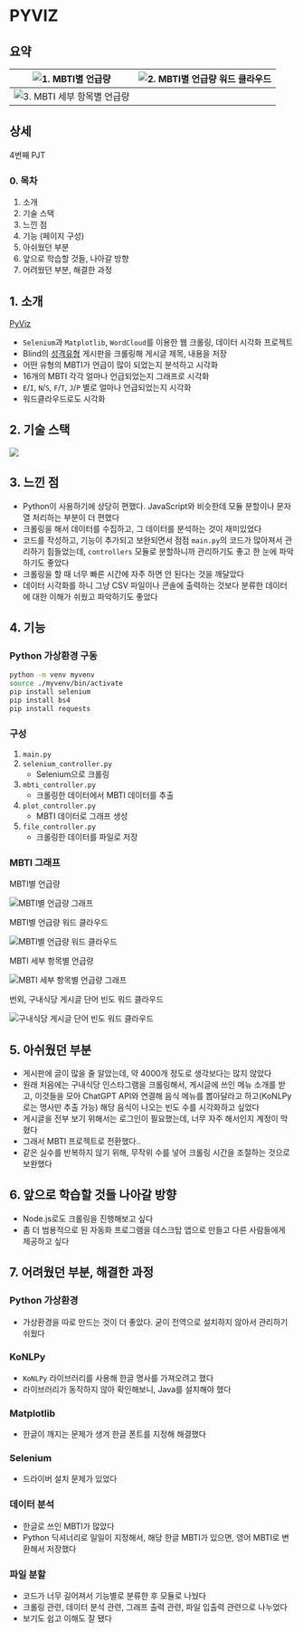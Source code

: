 # PYVIZ

## 요약

| ![1. MBTI별 언급량](./backup/mbti_plot_backup.png)                    | ![2. MBTI별 언급량 워드 클라우드](./backup/mbti_wordcloud_backup.png) |
| --------------------------------------------------------------------- | --------------------------------------------------------------------- |
| ![3. MBTI 세부 항목별 언급량](./backup/mbti_plot_specific_backup.png) |                                                                       |

## 상세

4번째 PJT

### 0. 목차

1. 소개
2. 기술 스택
3. 느낀 점
4. 기능 (페이지 구성)
5. 아쉬웠던 부분
6. 앞으로 학습할 것들, 나아갈 방향
7. 어려웠던 부분, 해결한 과정

## 1. 소개

[PyViz]()

- `Selenium`과 `Matplotlib`, `WordCloud`를 이용한 웹 크롤링, 데이터 시각화 프로젝트
- Blind의 [성격유형](https://www.teamblind.com/kr/topics/%EC%84%B1%EA%B2%A9%EC%9C%A0%ED%98%95) 게시판을 크롤링해 게시글 제목, 내용을 저장
- 어떤 유형의 MBTI가 언급이 많이 되었는지 분석하고 시각화
- 16개의 MBTI 각각 얼마나 언급되었는지 그래프로 시각화
- `E`/`I`, `N`/`S`, `F`/`T`, `J`/`P` 별로 얼마나 언급되었는지 시각화
- 워드클라우드로도 시각화

## 2. 기술 스택

<!-- Python -->
<img src="https://img.shields.io/badge/Python-3776AB?style=for-the-badge&logo=Python&logoColor=white">

## 3. 느낀 점

- Python이 사용하기에 상당히 편했다. JavaScript와 비슷한데 모듈 분할이나 문자열 처리하는 부분이 더 편했다
- 크롤링을 해서 데이터를 수집하고, 그 데이터를 분석하는 것이 재미있었다
- 코드를 작성하고, 기능이 추가되고 보완되면서 점점 `main.py`의 코드가 많아져서 관리하기 힘들었는데, `controllers` 모듈로 분할하니까 관리하기도 좋고 한 눈에 파악하기도 좋았다
- 크롤링을 할 때 너무 빠른 시간에 자주 하면 안 된다는 것을 깨달았다
- 데이터 시각화를 하니 그냥 CSV 파일이나 콘솔에 출력하는 것보다 분류한 데이터에 대한 이해가 쉬웠고 파악하기도 좋았다

## 4. 기능

### Python 가상환경 구동

```bash
python -m venv myvenv
source ./myvenv/bin/activate
pip install selenium
pip install bs4
pip install requests
```

### 구성

1. `main.py`
2. `selenium_controller.py`
   - Selenium으로 크롤링
3. `mbti_controller.py`
   - 크롤링한 데이터에서 MBTI 데이터를 추출
4. `plot_controller.py`
   - MBTI 데이터로 그래프 생성
5. `file_controller.py`
   - 크롤링한 데이터를 파일로 저장

### MBTI 그래프

MBTI별 언급량

![MBTI별 언급량 그래프](./backup/mbti_plot_backup.png)

MBTI별 언급량 워드 클라우드

![MBTI별 언급량 워드 클라우드](./backup/mbti_wordcloud_backup.png)

MBTI 세부 항목별 언급량

![MBTI 세부 항목별 언급량 그래프](./backup/mbti_plot_specific_backup.png)

번외, 구내식당 게시글 단어 빈도 워드 클라우드

![구내식당 게시글 단어 빈도 워드 클라우드](./backup/menu_wordcloud_backup.png)

## 5. 아쉬웠던 부분

- 게시판에 글이 많을 줄 알았는데, 약 4000개 정도로 생각보다는 많지 않았다
- 원래 처음에는 구내식당 인스타그램을 크롤링해서, 게시글에 쓰인 메뉴 소개를 받고, 이것들을 모아 ChatGPT API와 연결해 음식 메뉴를 뽑아달라고 하고(KoNLPy로는 명사만 추출 가능) 해당 음식이 나오는 빈도 수를 시각화하고 싶었다
- 게시글을 전부 보기 위해서는 로그인이 필요했는데, 너무 자주 해서인지 계정이 막혔다
- 그래서 MBTI 프로젝트로 전환했다..
- 같은 실수를 반복하지 않기 위해, 무작위 수를 넣어 크롤링 시간을 조절하는 것으로 보완했다

## 6. 앞으로 학습할 것들 나아갈 방향

- Node.js로도 크롤링을 진행해보고 싶다
- 좀 더 범용적으로 된 자동화 프로그램을 데스크탑 앱으로 만들고 다른 사람들에게 제공하고 싶다

## 7. 어려웠던 부분, 해결한 과정

### Python 가상환경

- 가상환경을 따로 만드는 것이 더 좋았다. 굳이 전역으로 설치하지 않아서 관리하기 쉬웠다

### KoNLPy

- `KoNLPy` 라이브러리를 사용해 한글 명사를 가져오려고 했다
- 라이브러리가 동작하지 않아 확인해보니, Java를 설치해야 했다

### Matplotlib

- 한글이 깨지는 문제가 생겨 한글 폰트를 지정해 해결했다

### Selenium

- 드라이버 설치 문제가 있었다

### 데이터 분석

- 한글로 쓰인 MBTI가 많았다
- Python 딕셔너리로 일일이 지정해서, 해당 한글 MBTI가 있으면, 영어 MBTI로 변환해서 저장했다

### 파일 분할

- 코드가 너무 길어져서 기능별로 분류한 후 모듈로 나눴다
- 크롤링 관련, 데이터 분석 관련, 그래프 출력 관련, 파일 입출력 관련으로 나누었다
- 보기도 쉽고 이해도 잘 됐다
